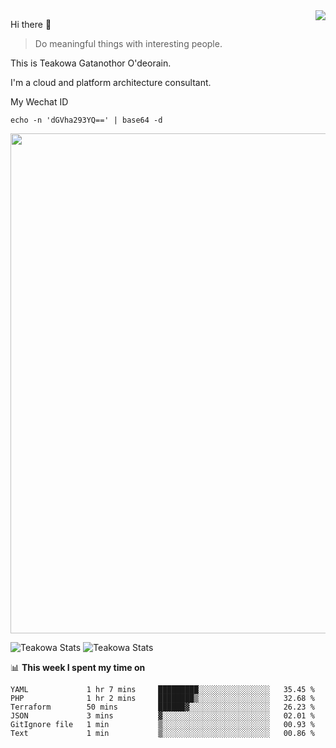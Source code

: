 <img align="right" src="https://github-readme-stats.vercel.app/api?username=Teakowa&show_icons=true&icon_color=2f80ed&text_color=718096&bg_color=ffffff&hide_title=true" />

Hi there 👋

> Do meaningful things with interesting people.

This is Teakowa Gatanothor O'deorain.

I'm a cloud and platform architecture consultant.

My Wechat ID

```
echo -n 'dGVha293YQ==' | base64 -d
```

<a href="https://github.com/ryo-ma/github-profile-trophy">
  <img width=800 src="https://github-profile-trophy.vercel.app/?username=Teakowa&column=8&theme=radical&no-frame=true&no-bg=true"/>
</a>

![Teakowa Stats](https://github-profile-summary-cards.vercel.app/api/cards/repos-per-language?username=Teakowa&theme=nord_bright)
![Teakowa Stats](https://github-profile-summary-cards.vercel.app/api/cards/most-commit-language?username=Teakowa&theme=nord_bright)


📊 **This week I spent my time on**
<!--START_SECTION:waka-->

```text
YAML             1 hr 7 mins     █████████░░░░░░░░░░░░░░░░   35.45 %
PHP              1 hr 2 mins     ████████▒░░░░░░░░░░░░░░░░   32.68 %
Terraform        50 mins         ██████▓░░░░░░░░░░░░░░░░░░   26.23 %
JSON             3 mins          ▓░░░░░░░░░░░░░░░░░░░░░░░░   02.01 %
GitIgnore file   1 min           ▒░░░░░░░░░░░░░░░░░░░░░░░░   00.93 %
Text             1 min           ▒░░░░░░░░░░░░░░░░░░░░░░░░   00.86 %
```

<!--END_SECTION:waka-->
